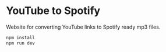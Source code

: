 # YouTube to Spotify

Website for converting YouTube links to Spotify ready mp3 files.

```bash
npm install
npm run dev
```
